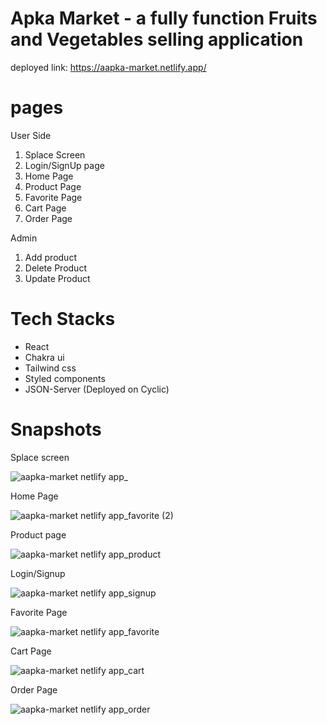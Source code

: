 # Apka Market - a fully function Fruits and Vegetables selling application
deployed link: https://aapka-market.netlify.app/


# pages

User Side


1. Splace Screen
2. Login/SignUp page
3. Home Page
4. Product Page
5. Favorite Page
6. Cart Page
7. Order Page



Admin

1. Add product
2. Delete Product 
3. Update Product

# Tech Stacks
 - React
 - Chakra ui
 - Tailwind css
 - Styled components
 - JSON-Server (Deployed on Cyclic)

# Snapshots
Splace screen

![aapka-market netlify app_](https://github.com/izhar100/Apka-market/assets/95142289/e39b4c64-94cf-4e43-9383-bc40ea944b62)

 
Home Page

![aapka-market netlify app_favorite (2)](https://github.com/izhar100/Apka-market/assets/95142289/6a659a39-a8f1-4732-9975-b10a9a3e9598)


Product page

![aapka-market netlify app_product](https://github.com/izhar100/Apka-market/assets/95142289/ff72b1fe-421a-4d63-b943-93987086e43f)


Login/Signup

![aapka-market netlify app_signup](https://github.com/izhar100/Apka-market/assets/95142289/2fbea0bf-3c21-4c79-962c-632ee54887d7)


Favorite Page 

![aapka-market netlify app_favorite](https://github.com/izhar100/Apka-market/assets/95142289/1749ef20-cecd-4708-85ac-a51a73b9538b)

Cart Page

![aapka-market netlify app_cart](https://github.com/izhar100/Apka-market/assets/95142289/6603944d-be40-4bd2-8834-282eee46f01b)

Order Page

![aapka-market netlify app_order](https://github.com/izhar100/Apka-market/assets/95142289/24023a5e-058e-49df-a0cd-a02070184481)



